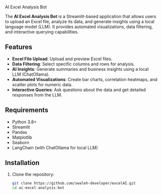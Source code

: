 AI Excel Analysis Bot

The **AI Excel Analysis Bot** is a Streamlit-based application that allows users to upload an Excel file, analyze its data, and generate insights using a local language model (LLM). It provides automated visualizations, data filtering, and interactive querying capabilities.

## Features

- **Excel File Upload**: Upload and preview Excel files.
- **Data Filtering**: Select specific columns and rows for analysis.
- **AI Insights**: Generate summaries and business insights using a local LLM (ChatOllama).
- **Automated Visualizations**: Create bar charts, correlation heatmaps, and scatter plots for numeric data.
- **Interactive Queries**: Ask questions about the data and get detailed responses from the LLM.

## Requirements

- Python 3.8+
- Streamlit
- Pandas
- Matplotlib
- Seaborn
- LangChain (with ChatOllama for local LLM)

## Installation

1. Clone the repository:
   ```bash
   git clone https://github.com/swaleh-developer/excelAI.git
   cd ai-excel-analysis-bot
